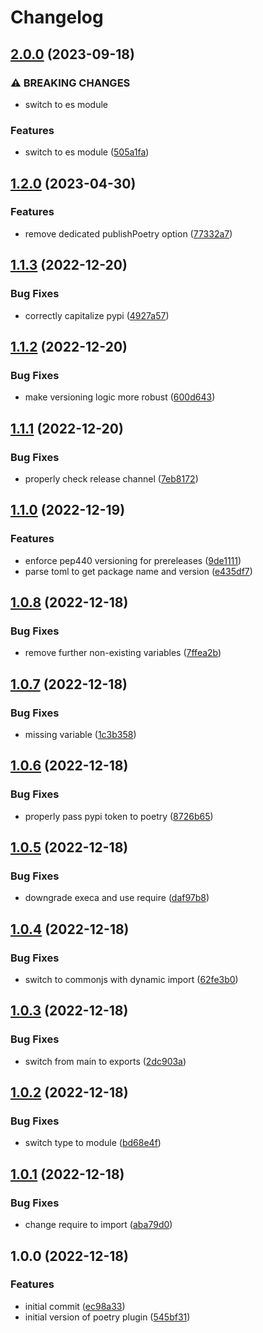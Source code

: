 # Changelog

## [2.0.0](https://github.com/cihelper/semanticrelease-plugin-poetry/compare/v1.2.0...v2.0.0) (2023-09-18)


### ⚠ BREAKING CHANGES

* switch to es module

### Features

* switch to es module ([505a1fa](https://github.com/cihelper/semanticrelease-plugin-poetry/commit/505a1faa652b446ca38cf435b5d190b3f0d6b461))

## [1.2.0](https://github.com/cihelper/semanticrelease-plugin-poetry/compare/v1.1.3...v1.2.0) (2023-04-30)


### Features

* remove dedicated publishPoetry option ([77332a7](https://github.com/cihelper/semanticrelease-plugin-poetry/commit/77332a72296bc8300d0ea7e78ba6aead3decc63b))

## [1.1.3](https://github.com/cihelper/semanticrelease-plugin-poetry/compare/v1.1.2...v1.1.3) (2022-12-20)


### Bug Fixes

* correctly capitalize pypi ([4927a57](https://github.com/cihelper/semanticrelease-plugin-poetry/commit/4927a57d0d77ed28c59bde7ce577bbefd679331e))

## [1.1.2](https://github.com/cihelper/semanticrelease-plugin-poetry/compare/v1.1.1...v1.1.2) (2022-12-20)


### Bug Fixes

* make versioning logic more robust ([600d643](https://github.com/cihelper/semanticrelease-plugin-poetry/commit/600d6439510391bd19eb0dc92222a726c823844b))

## [1.1.1](https://github.com/cihelper/semanticrelease-plugin-poetry/compare/v1.1.0...v1.1.1) (2022-12-20)


### Bug Fixes

* properly check release channel ([7eb8172](https://github.com/cihelper/semanticrelease-plugin-poetry/commit/7eb8172878e7037e60b96d6dd238fdff5773cc7b))

## [1.1.0](https://github.com/cihelper/semanticrelease-plugin-poetry/compare/v1.0.8...v1.1.0) (2022-12-19)


### Features

* enforce pep440 versioning for prereleases ([9de1111](https://github.com/cihelper/semanticrelease-plugin-poetry/commit/9de1111be51e3692091107efd201e87585957389))
* parse toml to get package name and version ([e435df7](https://github.com/cihelper/semanticrelease-plugin-poetry/commit/e435df731fb0c5efbe3c901624a04cb61f9b7165))

## [1.0.8](https://github.com/cihelper/semanticrelease-plugin-poetry/compare/v1.0.7...v1.0.8) (2022-12-18)


### Bug Fixes

* remove further non-existing variables ([7ffea2b](https://github.com/cihelper/semanticrelease-plugin-poetry/commit/7ffea2bca43ccdbf9b10fc24188f60f8ea7df722))

## [1.0.7](https://github.com/cihelper/semanticrelease-plugin-poetry/compare/v1.0.6...v1.0.7) (2022-12-18)


### Bug Fixes

*  missing variable ([1c3b358](https://github.com/cihelper/semanticrelease-plugin-poetry/commit/1c3b358e4c79a073191f460da49fd8cc6407a31b))

## [1.0.6](https://github.com/cihelper/semanticrelease-plugin-poetry/compare/v1.0.5...v1.0.6) (2022-12-18)


### Bug Fixes

* properly pass pypi token to poetry ([8726b65](https://github.com/cihelper/semanticrelease-plugin-poetry/commit/8726b651f1dab1cfc22ee45a17d7bc2e809d9d60))

## [1.0.5](https://github.com/cihelper/semanticrelease-plugin-poetry/compare/v1.0.4...v1.0.5) (2022-12-18)


### Bug Fixes

* downgrade execa and use require ([daf97b8](https://github.com/cihelper/semanticrelease-plugin-poetry/commit/daf97b83309b9f4b19d617bf6c508a4ce9c181b4))

## [1.0.4](https://github.com/cihelper/semanticrelease-plugin-poetry/compare/v1.0.3...v1.0.4) (2022-12-18)


### Bug Fixes

* switch to commonjs with dynamic import ([62fe3b0](https://github.com/cihelper/semanticrelease-plugin-poetry/commit/62fe3b0b35278cd2fa2aabcef21f6cebaa905413))

## [1.0.3](https://github.com/cihelper/semanticrelease-plugin-poetry/compare/v1.0.2...v1.0.3) (2022-12-18)


### Bug Fixes

* switch from main to exports ([2dc903a](https://github.com/cihelper/semanticrelease-plugin-poetry/commit/2dc903ae48a0597c551297616050de75c756a464))

## [1.0.2](https://github.com/cihelper/semanticrelease-plugin-poetry/compare/v1.0.1...v1.0.2) (2022-12-18)


### Bug Fixes

* switch type to module ([bd68e4f](https://github.com/cihelper/semanticrelease-plugin-poetry/commit/bd68e4facad0d26be88f0c0995b27d72780a5312))

## [1.0.1](https://github.com/cihelper/semanticrelease-plugin-poetry/compare/v1.0.0...v1.0.1) (2022-12-18)


### Bug Fixes

* change require to import ([aba79d0](https://github.com/cihelper/semanticrelease-plugin-poetry/commit/aba79d0fba517fe8a02df16f8799394c07a03a7d))

## 1.0.0 (2022-12-18)


### Features

* initial commit ([ec98a33](https://github.com/cihelper/semanticrelease-plugin-poetry/commit/ec98a33a71aaec64ba528189b4d06ce343c248bb))
* initial version of poetry plugin ([545bf31](https://github.com/cihelper/semanticrelease-plugin-poetry/commit/545bf31c0adc4371b9e558784dafecd5a4e56aea))
